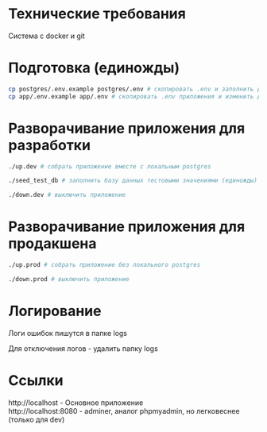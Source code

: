 # Технические требования

Система с docker и git

# Подготовка (единожды)

```bash
cp postgres/.env.example postgres/.env # скопировать .env и заполнить данными postgres - (только для dev разворачивания)
cp app/.env.example app/.env # скопировать .env приложения и изменить данные для postgres
```

# Разворачивание приложения для разработки

```bash
./up.dev # собрать приложение вместе с локальным postgres

./seed_test_db # заполнить базу данных тестовыми значениями (единожды)

./down.dev # выключить приложение
```

# Разворачивание приложения для продакшена

```bash
./up.prod # собрать приложение без локального postgres

./down.prod # выключить приложение
```

# Логирование

Логи ошибок пишутся в папке logs

Для отключения логов - удалить папку logs

# Ссылки

http://localhost - Основное приложение
<br>
http://localhost:8080 - adminer, аналог phpmyadmin, но легковеснее (только для dev)
